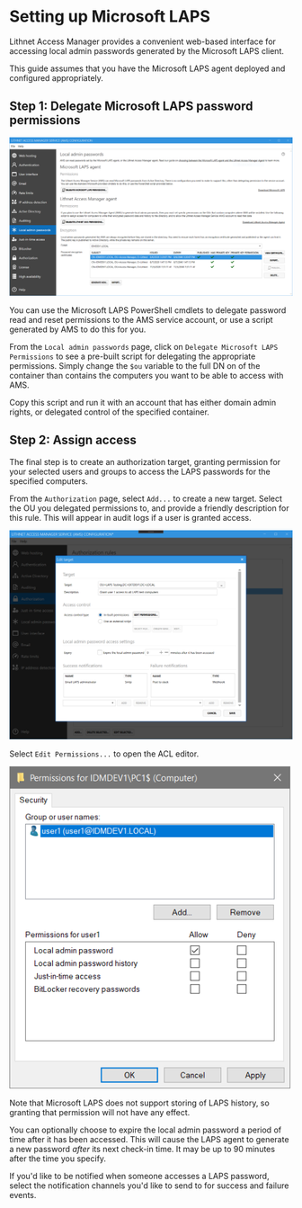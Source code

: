 # Setting up Microsoft LAPS

Lithnet Access Manager provides a convenient web-based interface for accessing local admin passwords generated by the Microsoft LAPS client. 

This guide assumes that you have the Microsoft LAPS agent deployed and configured appropriately.

## Step 1: Delegate Microsoft LAPS password permissions

<img src="../images/ui-page-localadminpasswords.png" alt="!" width="1000px">




You can use the Microsoft LAPS PowerShell cmdlets to delegate password read and reset permissions to the AMS service account, or use a script generated by AMS to do this for you.

From the `Local admin passwords` page, click on `Delegate Microsoft LAPS Permissions` to see a pre-built script for delegating the appropriate permissions. Simply change the `$ou` variable to the full DN on of the container than contains the computers you want to be able to access with AMS.

Copy this script and run it with an account that has either domain admin rights, or delegated control of the specified container.

## Step 2: Assign access

The final step is to create an authorization target, granting permission for your selected users and groups to access the LAPS passwords for the specified computers.

From the `Authorization` page, select `Add...` to create a new target. Select the OU you delegated permissions to, and provide a friendly description for this rule. This will appear in audit logs if a user is granted access. 

<img src="../images/ui-page-authz-lapstarget.png" alt="!" width="1000px">

 Select `Edit Permissions...` to open the ACL editor.

<img src="../images/ui-page-authz-editsecurity-laps.png" alt="!" width="500px">

Note that Microsoft LAPS does not support storing of LAPS history, so granting that permission will not have any effect.

You can optionally choose to expire the local admin password a period of time after it has been accessed. This will cause the LAPS agent to generate a new password _after_ its next check-in time. It may be up to 90 minutes after the time you specify.

If you'd like to be notified when someone accesses a LAPS password, select the  notification channels you'd like to send to for success and failure events.